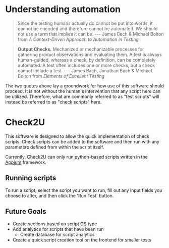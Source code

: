 # Understanding automation
> Since the testing humans actually do cannot be put into words, it cannot be encoded and therefore cannot be automated. We should not use a term that implies it can be.   --- James Bach & Michael Bolton from *A Context-Driven Approach to Automation in Testing*

> **Output Checks.** Mechanized or mechanizable processes for gathering product observations and evaluating them. A test is always human-guided, whereas a check, by definition, can be completely automated. A test often includes one or more checks, but a check cannot include a test.   --- James Bach, Jonathan Bach & Michael Bolton from *Elements of Excellent Testing*

The two quotes above lay a groundwork for how use of this software should proceed. It is not without the human's intervention that any script here can be utilized. Therefore, what are commonly referred to as "test scripts" will instead be referred to as "check scripts" here.

# Check2U
This software is designed to allow the quick implementation of check scripts. Check scripts can be added to the software and then run with any parameters defined from within the script itself.

Currently, Check2U can only run python-based scripts written in the [Appium](https://appium.io/docs/en/latest/) framework.

## Running scripts

To run a script, select the script you want to run, fill out any input fields you choose to alter, and then click the 'Run Test' button.

## Future Goals

- Create sections based on script OS type
- Add analytics for scripts that have been run
    - Create database for script analytics
- Create a quick script creation tool on the frontend for smaller tests


